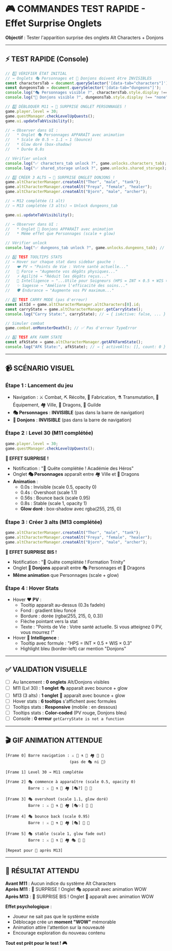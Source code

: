 # 🎮 COMMANDES TEST RAPIDE - Effet Surprise Onglets

**Objectif** : Tester l'apparition surprise des onglets Alt Characters + Donjons

---

## ⚡ TEST RAPIDE (Console)

```javascript
// 1️⃣ VÉRIFIER ÉTAT INITIAL
// → Onglets 🎭 Personnages et 🏰 Donjons doivent être INVISIBLES
const charactersTab = document.querySelector('[data-tab="characters"]');
const dungeonsTab = document.querySelector('[data-tab="dungeons"]');
console.log("🎭 Personnages visible ?", charactersTab.style.display !== "none"); // → false
console.log("🏰 Donjons visible ?", dungeonsTab.style.display !== "none"); // → false

// 2️⃣ DÉBLOQUER M11 → 🎉 SURPRISE ONGLET PERSONNAGES !
game.player.level = 30;
game.questManager.checkLevelUpQuests();
game.ui.updateTabVisibility();

// → Observer dans UI :
//   * Onglet 🎭 Personnages APPARAÎT avec animation
//   * Scale de 0.5 → 1.1 → 1 (bounce)
//   * Glow doré (box-shadow)
//   * Durée 0.8s

// Vérifier unlock
console.log("✅ characters_tab unlock ?", game.unlocks.characters_tab); // → true
console.log("✅ shared_storage unlock ?", game.unlocks.shared_storage); // → true

// 3️⃣ CRÉER 3 ALTS → 🎉 SURPRISE ONGLET DONJONS !
game.altCharacterManager.createAlt("Thor", "male", "tank");
game.altCharacterManager.createAlt("Freya", "female", "healer");
game.altCharacterManager.createAlt("Bjorn", "male", "archer");

// → M12 complétée (1 alt)
// → M13 complétée (3 alts) → Unlock dungeons_tab

game.ui.updateTabVisibility();

// → Observer dans UI :
//   * Onglet 🏰 Donjons APPARAÎT avec animation
//   * Même effet que Personnages (scale + glow)

// Vérifier unlock
console.log("✅ dungeons_tab unlock ?", game.unlocks.dungeons_tab); // → true

// 4️⃣ TEST TOOLTIPS STATS
// → Hover sur chaque stat dans sidebar gauche :
//   ❤️ PV → "Points de Vie : Votre santé actuelle..."
//   💪 Force → "Augmente vos dégâts physiques..."
//   ⚡ Agilité → "Réduit les dégâts reçus..."
//   🧠 Intelligence → "...Utile pour Soigneurs (HPS = INT × 0.5 + WIS × 0.3)"
//   ✨ Sagesse → "Améliore l'efficacité des soins..."
//   🛡️ Endurance → "Augmente vos PV maximum..."

// 5️⃣ TEST CARRY MODE (pas d'erreur)
const altId = game.altCharacterManager.altCharacters[0].id;
const carryState = game.altCharacterManager.getCarryState();
console.log("Carry State:", carryState); // → { isActive: false, ... }

// Simuler combat
game.combat.onMonsterDeath(); // ✅ Pas d'erreur TypeError

// 6️⃣ TEST AFK FARM STATE
const afkState = game.altCharacterManager.getAFKFarmState();
console.log("AFK State:", afkState); // → { activeAlts: [], count: 0 }
```

---

## 📹 SCÉNARIO VISUEL

### Étape 1 : Lancement du jeu

- Navigation : ⚔️ Combat, ⛏️ Récolte, 🔨 Fabrication, ⚗️ Transmutation, 🎒 Équipement, 🏘️ Ville, 🐉 Dragons, 👥 Guilde
- **🎭 Personnages** : **INVISIBLE** (pas dans la barre de navigation)
- **🏰 Donjons** : **INVISIBLE** (pas dans la barre de navigation)

### Étape 2 : Level 30 (M11 complétée)

```javascript
game.player.level = 30;
game.questManager.checkLevelUpQuests();
```

**🎉 EFFET SURPRISE !**

- Notification : "🎉 Quête complétée ! Académie des Héros"
- Onglet **🎭 Personnages** apparaît entre 🏘️ Ville et 🐉 Dragons
- **Animation** :
  - 0.0s : Invisible (scale 0.5, opacity 0)
  - 0.4s : Overshoot (scale 1.1)
  - 0.56s : Bounce back (scale 0.95)
  - 0.8s : Stable (scale 1, opacity 1)
  - **Glow doré** : box-shadow avec rgba(255, 215, 0)

### Étape 3 : Créer 3 alts (M13 complétée)

```javascript
game.altCharacterManager.createAlt("Thor", "male", "tank");
game.altCharacterManager.createAlt("Freya", "female", "healer");
game.altCharacterManager.createAlt("Bjorn", "male", "archer");
```

**🎉 EFFET SURPRISE BIS !**

- Notification : "🎉 Quête complétée ! Formation Trinity"
- Onglet **🏰 Donjons** apparaît entre 🎭 Personnages et 🐉 Dragons
- **Même animation** que Personnages (scale + glow)

### Étape 4 : Hover Stats

- Hover **❤️ PV** :
  - Tooltip apparaît au-dessus (0.3s fadeIn)
  - Fond : gradient bleu foncé
  - Bordure : dorée (rgba(255, 215, 0, 0.3))
  - Flèche pointant vers la stat
  - Texte : "Points de Vie : Votre santé actuelle. Si vous atteignez 0 PV, vous mourrez !"
- Hover **🧠 Intelligence** :
  - Tooltip avec formule : "HPS = INT × 0.5 + WIS × 0.3"
  - Highlight bleu (border-left) car mention "Donjons"

---

## ✅ VALIDATION VISUELLE

- [ ] Au lancement : **0 onglets** Alt/Donjons visibles
- [ ] M11 (Lvl 30) : **1 onglet** 🎭 apparaît avec bounce + glow
- [ ] M13 (3 alts) : **1 onglet** 🏰 apparaît avec bounce + glow
- [ ] Hover stats : **6 tooltips** s'affichent avec formules
- [ ] Tooltips stats : **Responsive** (mobile : en dessous)
- [ ] Tooltips stats : **Color-coded** (PV rouge, Donjons bleu)
- [ ] Console : **0 erreur** `getCarryState is not a function`

---

## 🎬 GIF ANIMATION ATTENDUE

```
[Frame 0] Barre navigation : ⚔️ 🔨 ⚗️ 🎒 🏘️ 🐉 👥
                            (pas de 🎭 ni 🏰)

[Frame 1] Level 30 → M11 complétée

[Frame 2] 🎭 commence à apparaître (scale 0.5, opacity 0)
          Barre : ⚔️ 🔨 ⚗️ 🎒 🏘️ [🎭?] 🐉 👥

[Frame 3] 🎭 overshoot (scale 1.1, glow doré)
          Barre : ⚔️ 🔨 ⚗️ 🎒 🏘️ [🎭✨] 🐉 👥

[Frame 4] 🎭 bounce back (scale 0.95)
          Barre : ⚔️ 🔨 ⚗️ 🎒 🏘️ [🎭] 🐉 👥

[Frame 5] 🎭 stable (scale 1, glow fade out)
          Barre : ⚔️ 🔨 ⚗️ 🎒 🏘️ 🎭 🐉 👥

[Repeat pour 🏰 après M13]
```

---

## 🚀 RÉSULTAT ATTENDU

**Avant M11** : Aucun indice du système Alt Characters  
**Après M11** : 🎉 SURPRISE ! Onglet 🎭 apparaît avec animation WOW  
**Après M13** : 🎉 SURPRISE BIS ! Onglet 🏰 apparaît avec animation WOW

**Effet psychologique** :

- Joueur ne sait pas que le système existe
- Déblocage crée un **moment "WOW"** mémorable
- Animation attire l'attention sur la nouveauté
- Encourage exploration du nouveau contenu

**Tout est prêt pour le test ! 🎮**
